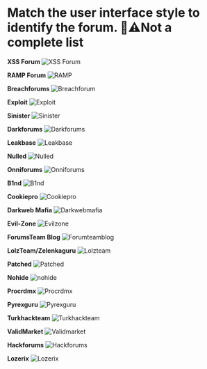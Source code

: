 # Match the user interface style to identify the forum. 👾⚠️Not a complete list 
**XSS Forum**
![XSS Forum](https://github.com/user-attachments/assets/e6dd8823-4946-4f73-957c-71b58afcfb8a)

**RAMP Forum**
![RAMP](https://github.com/user-attachments/assets/1b59a361-95fb-4ba1-937b-4d0da6098a7c)

**Breachforums**
![Breachforum](https://github.com/user-attachments/assets/53a0e85a-ce1f-40be-8e44-030d9e368b08)

**Exploit**
![Exploit](https://github.com/user-attachments/assets/97b376e5-b6c6-4e66-abda-5f289fd22dd9)

**Sinister**
![Sinister](https://github.com/user-attachments/assets/0cf9d625-d5ff-4814-bca3-58692f1c5268)

**Darkforums**
![Darkforums](https://github.com/user-attachments/assets/5bf00c1d-3ae2-44ea-a94c-38c16ecc1fa9)

**Leakbase**
![Leakbase](https://github.com/user-attachments/assets/f47cfa90-ff58-4850-b55e-e27f0a3b0e64)

**Nulled**
![Nulled](https://github.com/user-attachments/assets/634a313b-5931-43eb-aeb2-4e2e14ef3a02)

**Onniforums**
![Onniforums](https://github.com/user-attachments/assets/ea53a5df-5d07-4133-9479-44b59aec16af)

**B1nd**
![B1nd](https://github.com/user-attachments/assets/8607fe18-f253-4667-ad87-8718fefaa6f3)

**Cookiepro**
![Cookiepro](https://github.com/user-attachments/assets/3546444d-0628-4c78-a09e-dc2cd653afd4)

**Darkweb Mafia**
![Darkwebmafia](https://github.com/user-attachments/assets/693ec821-620d-49df-9d20-d472c3480853)

**Evil-Zone**
![Evilzone](https://github.com/user-attachments/assets/2994cc53-d1a4-4729-bea8-584ad0c350b6)

**ForumsTeam Blog**
![Forumteamblog](https://github.com/user-attachments/assets/e6f1f8ee-2582-4d8d-a8f8-39bee532fa33)

**LolzTeam/Zelenkaguru**
![Lolzteam](https://github.com/user-attachments/assets/1d6a946b-efcf-433c-8cea-771c32c2fe8a)

**Patched**
![Patched](https://github.com/user-attachments/assets/e35fc09e-2172-46dc-9d98-bf650b755c34)

**Nohide**
![nohide](https://github.com/user-attachments/assets/a2061f9f-73f9-4472-ab48-1cf1e043b2f6)

**Procrdmx**
![Procrdmx](https://github.com/user-attachments/assets/5d6cd56b-a4a9-4c6e-8225-3f68ca3e7c4f)

**Pyrexguru**
![Pyrexguru](https://github.com/user-attachments/assets/0d29e4a9-c633-436d-aad5-7296aa10da17)

**Turkhackteam**
![Turkhackteam](https://github.com/user-attachments/assets/8cf99404-34f1-490c-b6c0-6fbcaa5c2042)

**ValidMarket**
![Validmarket](https://github.com/user-attachments/assets/717a783e-a6cb-4c95-b98d-1936837a330a)

**Hackforums**
![Hackforums](https://github.com/user-attachments/assets/5500e2b2-90fd-4412-b64d-0b7309de57f1)

**Lozerix**
![Lozerix](https://github.com/user-attachments/assets/fed116a0-1d64-463b-9cad-ba57e2ec7083)








